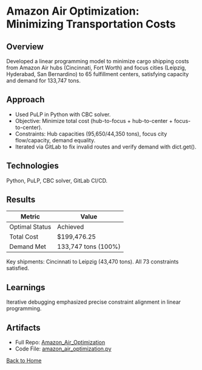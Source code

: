# Amazon Air Optimization: Minimizing Transportation Costs

## Overview
Developed a linear programming model to minimize cargo shipping costs from Amazon Air hubs (Cincinnati, Fort Worth) and focus cities (Leipzig, Hyderabad, San Bernardino) to 65 fulfillment centers, satisfying capacity and demand for 133,747 tons.

## Approach
- Used PuLP in Python with CBC solver.
- Objective: Minimize total cost (hub-to-focus + hub-to-center + focus-to-center).
- Constraints: Hub capacities (95,650/44,350 tons), focus city flow/capacity, demand equality.
- Iterated via GitLab to fix invalid routes and verify demand with dict.get().

## Technologies
Python, PuLP, CBC solver, GitLab CI/CD.

## Results
| Metric          | Value          |
|-----------------|----------------|
| Optimal Status  | Achieved       |
| Total Cost      | $199,476.25    |
| Demand Met      | 133,747 tons (100%) |

Key shipments: Cincinnati to Leipzig (43,470 tons). All 73 constraints satisfied.

## Learnings
Iterative debugging emphasized precise constraint alignment in linear programming.

## Artifacts
- Full Repo: [Amazon_Air_Optimization](../Amazon_Air_Optimization)
- Code File: [amazon_air_optimization.py](../Amazon_Air_Optimization/amazon_air_optimization.py)


[Back to Home](/)
